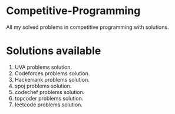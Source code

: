 # Competitive-Programming
All my solved problems in competitive programming with solutions.

# Solutions available
1. UVA problems solution.
2. Codeforces problems solution.
3. Hackerrank problems solution.
4. spoj problems solution.
5. codechef problems solution.
6. topcoder problems solution.
7. leetcode problems solution.
